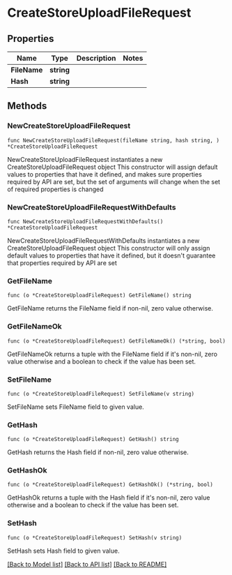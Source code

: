# CreateStoreUploadFileRequest

## Properties

Name | Type | Description | Notes
------------ | ------------- | ------------- | -------------
**FileName** | **string** |  | 
**Hash** | **string** |  | 

## Methods

### NewCreateStoreUploadFileRequest

`func NewCreateStoreUploadFileRequest(fileName string, hash string, ) *CreateStoreUploadFileRequest`

NewCreateStoreUploadFileRequest instantiates a new CreateStoreUploadFileRequest object
This constructor will assign default values to properties that have it defined,
and makes sure properties required by API are set, but the set of arguments
will change when the set of required properties is changed

### NewCreateStoreUploadFileRequestWithDefaults

`func NewCreateStoreUploadFileRequestWithDefaults() *CreateStoreUploadFileRequest`

NewCreateStoreUploadFileRequestWithDefaults instantiates a new CreateStoreUploadFileRequest object
This constructor will only assign default values to properties that have it defined,
but it doesn't guarantee that properties required by API are set

### GetFileName

`func (o *CreateStoreUploadFileRequest) GetFileName() string`

GetFileName returns the FileName field if non-nil, zero value otherwise.

### GetFileNameOk

`func (o *CreateStoreUploadFileRequest) GetFileNameOk() (*string, bool)`

GetFileNameOk returns a tuple with the FileName field if it's non-nil, zero value otherwise
and a boolean to check if the value has been set.

### SetFileName

`func (o *CreateStoreUploadFileRequest) SetFileName(v string)`

SetFileName sets FileName field to given value.


### GetHash

`func (o *CreateStoreUploadFileRequest) GetHash() string`

GetHash returns the Hash field if non-nil, zero value otherwise.

### GetHashOk

`func (o *CreateStoreUploadFileRequest) GetHashOk() (*string, bool)`

GetHashOk returns a tuple with the Hash field if it's non-nil, zero value otherwise
and a boolean to check if the value has been set.

### SetHash

`func (o *CreateStoreUploadFileRequest) SetHash(v string)`

SetHash sets Hash field to given value.



[[Back to Model list]](../README.md#documentation-for-models) [[Back to API list]](../README.md#documentation-for-api-endpoints) [[Back to README]](../README.md)


